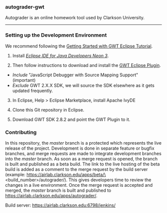 ### autograder-gwt

Autograder is an online homework tool used by Clarkson University.

---

### Setting up the Development Environment



We recommend following the [Getting Started with GWT Eclipse Tutorial](http://www.gwtproject.org/usingeclipse.html).

1. Install [_Eclipse IDE for Java Developers Neon 3_](http://www.eclipse.org/downloads/packages/release/Neon/3).

2. Then follow instructions to download and install the [GWT Eclipse Plugin](http://gwt-plugins.github.io/documentation/gwt-eclipse-plugin/Download.html).
  * _Include_ "JavaScript Debugger with Source Mapping Support" (important)
  * _Exclude_ GWT 2.X.X SDK, we will source the SDK elsewhere as it gets updated frequently.

3. In Eclipse, Help > Eclipse Marketplace, install Apache IvyDE

4. Clone this Git repository in Eclipse.

5. Download GWT SDK 2.8.2 and point the GWT Plugin to it.

### Contributing

In this repository, the _master_ branch is a protected which represents the 
live release of the project. Development is done in separate feature or bugfix 
branches, and merge requests are made to integrate development branches into the 
_master_ branch. As soon as a merge request is opened, the branch is built and 
published as a beta build. The link to the live hosting of the beta build is 
added as a comment to the merge request by the build server (example: 
https://airlab.clarkson.edu/apps/beta/\<build_number\>/autograder/). This gives 
developers time to review the changes in a live environment. Once the merge 
request is accepted and merged, the _master_ branch is built and published to 
https://airlab.clarkson.edu/apps/autograder/.

Build server: https://airlab.clarkson.edu:6798/jenkins/
